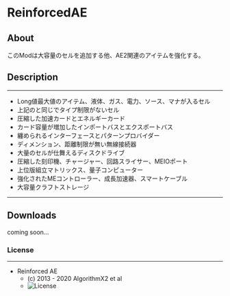 # ReinforcedAE

## About

このModは大容量のセルを追加する他、AE2関連のアイテムを強化する。

## Description
___
* Long値最大値のアイテム、液体、ガス、電力、ソース、マナが入るセル
* 上記のと同じでタイプ制限がないセル
* 圧縮した加速カードとエネルギーカード
* カード容量が増加したインポートバスとエクスポートバス
* 纏められるインターフェースとパターンプロバイダー
* ディメンション、距離制限が無い無線接続器
* 大量のセルが仕舞えるディスクドライブ
* 圧縮した刻印機、チャージャー、回路スライサー、MEIOポート
* 上位版組立マトリックス、量子コンピューター
* 強化されたMEコントローラー、成長加速器、スマートケーブル
* 大容量クラフトストレージ
---

## Downloads

coming soon...

### License

---
* Reinforced AE
    - (c) 2013 - 2020 AlgorithmX2 et al
    - ![License](https://img.shields.io/badge/License-LGPLv3-blue.svg?style=flat-square)

